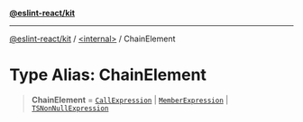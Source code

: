 [**@eslint-react/kit**](../../README.md)

***

[@eslint-react/kit](../../README.md) / [\<internal\>](../README.md) / ChainElement

# Type Alias: ChainElement

> **ChainElement** = [`CallExpression`](../interfaces/CallExpression.md) \| [`MemberExpression`](MemberExpression.md) \| [`TSNonNullExpression`](../interfaces/TSNonNullExpression.md)
